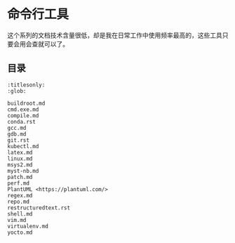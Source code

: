 # 命令行工具

这个系列的文档技术含量很低，却是我在日常工作中使用频率最高的，这些工具只要会用会查就可以了。

## 目录

```{toctree}
:titlesonly:
:glob:

buildroot.md
cmd.exe.md
compile.md
conda.rst
gcc.md
gdb.md
git.rst
kubectl.md
latex.md
linux.md
msys2.md
myst-nb.md
patch.md
perf.md
PlantUML <https://plantuml.com/>
regex.md
repo.md
restructuredtext.rst
shell.md
vim.md
virtualenv.md
yocto.md
```
